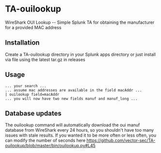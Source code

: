 # TA-ouilookup
WireShark OUI Lookup -- Simple Splunk TA for obtaining the manufacturer for a provided MAC address

## Installation
Create a TA-ouilookup directory in your Splunk apps directory or just install via file using the latest tar.gz in releases 

## Usage
```
... your search ...
... assume mac addresses are available in the field macAddr ...
| ouilookup field=macAddr
... you will now have two new fields manuf and manuf_long ...
```

## Database updates
The ouilookup command will automatically download the oui manuf database from WireShark every 24 hours, so you shouldn't have too many issues with stale results. If you wanted it to be more often or less often, you can modify the number of seconds here https://github.com/vector-sec/TA-ouilookup/blob/master/bin/ouilookup.py#L45
